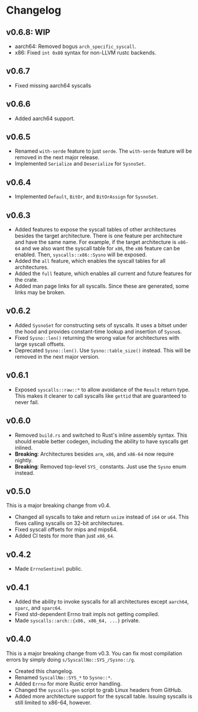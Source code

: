 # Changelog

## v0.6.8: WIP

 - aarch64: Removed bogus `arch_specific_syscall`.
 - x86: Fixed `int 0x80` syntax for non-LLVM rustc backends.

## v0.6.7

 - Fixed missing aarch64 syscalls

## v0.6.6

 - Added aarch64 support.

## v0.6.5

 - Renamed `with-serde` feature to just `serde`. The `with-serde` feature will
   be removed in the next major release.
 - Implemented `Serialize` and `Deserialize` for `SysnoSet`.

## v0.6.4

 - Implemented `Default`, `BitOr`, and `BitOrAssign` for `SysnoSet`.

## v0.6.3

 - Added features to expose the syscall tables of other architectures besides
   the target architecture. There is one feature per architecture and have the
   same name. For example, if the target architecture is `x86-64` and we also
   want the syscall table for `x86`, the `x86` feature can be enabled. Then,
   `syscalls::x86::Sysno` will be exposed.
 - Added the `all` feature, which enables the syscall tables for all
   architectures.
 - Added the `full` feature, which enables all current and future features for
   the crate.
 - Added man page links for all syscalls. Since these are generated, some links
   may be broken.

## v0.6.2

 - Added `SysnoSet` for constructing sets of syscalls. It uses a bitset under
   the hood and provides constant-time lookup and insertion of `Sysno`s.
 - Fixed `Sysno::len()` returning the wrong value for architectures with large
   syscall offsets.
 - Deprecated `Sysno::len()`. Use `Sysno::table_size()` instead. This will be
   removed in the next major version.

## v0.6.1

 - Exposed `syscalls::raw::*` to allow avoidance of the `Result` return type.
   This makes it cleaner to call syscalls like `gettid` that are guaranteed to
   never fail.

## v0.6.0

 - Removed `build.rs` and switched to Rust's inline assembly syntax. This should
   enable better codegen, including the ability to have syscalls get inlined.
 - **Breaking**: Architectures besides `arm`, `x86`, and `x86-64` now require
   nightly.
 - **Breaking**: Removed top-level `SYS_` constants. Just use the `Sysno` enum
   instead.

## v0.5.0

This is a major breaking change from v0.4.

 - Changed all syscalls to take and return `usize` instead of `i64` or `u64`.
   This fixes calling syscalls on 32-bit architectures.
 - Fixed syscall offsets for mips and mips64.
 - Added CI tests for more than just `x86_64`.

## v0.4.2

 - Made `ErrnoSentinel` public.

## v0.4.1

 - Added the ability to invoke syscalls for all architectures except `aarch64`,
   `sparc`, and `sparc64`.
 - Fixed std-dependent Errno trait impls not getting compiled.
 - Made `syscalls::arch::{x86, x86_64, ...}` private.

## v0.4.0

This is a major breaking change from v0.3. You can fix most compilation errors
by simply doing `s/SyscallNo::SYS_/Sysno::/g`.

 - Created this changelog.
 - Renamed `SyscallNo::SYS_*` to `Sysno::*`.
 - Added `Errno` for more Rustic error handling.
 - Changed the `syscalls-gen` script to grab Linux headers from GitHub.
 - Added more architecture support for the syscall table. Issuing syscalls is
   still limited to x86-64, however.
